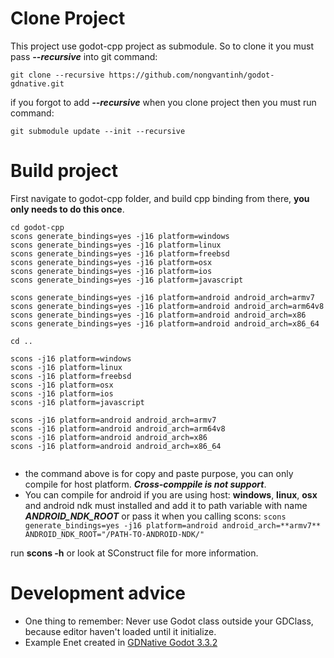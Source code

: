 # Clone Project

This project use godot-cpp project as submodule.
So to clone it you must pass ***--recursive*** into git command:

`git clone --recursive https://github.com/nongvantinh/godot-gdnative.git`

if you forgot to add ***--recursive*** when you clone project then you must run command:

`git submodule update --init --recursive`


# Build project

First navigate to godot-cpp folder, and build cpp binding from there, **you only needs to do this once**.

```
cd godot-cpp
scons generate_bindings=yes -j16 platform=windows 
scons generate_bindings=yes -j16 platform=linux 
scons generate_bindings=yes -j16 platform=freebsd 
scons generate_bindings=yes -j16 platform=osx
scons generate_bindings=yes -j16 platform=ios
scons generate_bindings=yes -j16 platform=javascript

scons generate_bindings=yes -j16 platform=android android_arch=armv7
scons generate_bindings=yes -j16 platform=android android_arch=arm64v8
scons generate_bindings=yes -j16 platform=android android_arch=x86
scons generate_bindings=yes -j16 platform=android android_arch=x86_64

cd ..

scons -j16 platform=windows 
scons -j16 platform=linux 
scons -j16 platform=freebsd 
scons -j16 platform=osx
scons -j16 platform=ios
scons -j16 platform=javascript

scons -j16 platform=android android_arch=armv7
scons -j16 platform=android android_arch=arm64v8
scons -j16 platform=android android_arch=x86
scons -j16 platform=android android_arch=x86_64


```

- the command above is for copy and paste purpose, you can only compile for host platform. ***Cross-comppile is not support***.
- You can compile for android if you are using host: **windows**, **linux**, **osx** and android ndk must installed and add it to path variable with name ***ANDROID_NDK_ROOT***
or pass it when you calling scons:
`scons generate_bindings=yes -j16 platform=android android_arch=**armv7** ANDROID_NDK_ROOT="/PATH-TO-ANDROID-NDK/" `

run **scons -h** or look at SConstruct file for more information.
# Development advice
- One thing to remember: Never use Godot class outside your GDClass, because editor haven't loaded until it initialize.
- Example Enet created in [GDNative Godot 3.3.2](https://github.com/nongvantinh/godot-gdnative/files/7036955/gopet-cpp.zip)

